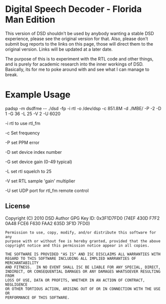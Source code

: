 # Digital Speech Decoder - Florida Man Edition
This version of DSD shouldn't be used by anybody wanting a stable DSD experience, please see the original version for that.
Also, please don't submit bug reports to the links on this page, those will direct them to the original version. Links will be updated at a later date. 

The purpose of this is to experiment with the RTL code and other things, and is purely for academic research into the inner workings of DSD. Basically, its for me to poke around with and see what I can manage to break.

# Example Usage
padsp -m dsdfme -- ./dsd -fp -i rtl -o /dev/dsp -c 851.8M -d ./MBE/ -P -2 -D 1 -G 36 -L 25 -V 2 -U 6020

-i rtl to use rtl_fm 

-c Set frequency

-P set PPM error

-D set device index number

-G set device gain (0-49 typical)

-L set rtl squelch to 25

-V set RTL sample 'gain' multiplier

-U set UDP port for rtl_fm remote control

## License
Copyright (C) 2010 DSD Author
GPG Key ID: 0x3F1D7FD0 (74EF 430D F7F2 0A48 FCE6  F630 FAA2 635D 3F1D 7FD0)

    Permission to use, copy, modify, and/or distribute this software for any
    purpose with or without fee is hereby granted, provided that the above
    copyright notice and this permission notice appear in all copies.

    THE SOFTWARE IS PROVIDED "AS IS" AND ISC DISCLAIMS ALL WARRANTIES WITH
    REGARD TO THIS SOFTWARE INCLUDING ALL IMPLIED WARRANTIES OF MERCHANTABILITY
    AND FITNESS.  IN NO EVENT SHALL ISC BE LIABLE FOR ANY SPECIAL, DIRECT,
    INDIRECT, OR CONSEQUENTIAL DAMAGES OR ANY DAMAGES WHATSOEVER RESULTING FROM
    LOSS OF USE, DATA OR PROFITS, WHETHER IN AN ACTION OF CONTRACT, NEGLIGENCE
    OR OTHER TORTIOUS ACTION, ARISING OUT OF OR IN CONNECTION WITH THE USE OR
    PERFORMANCE OF THIS SOFTWARE.

